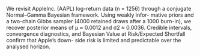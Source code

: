 We revisit AppleInc. (AAPL) log-return data (n = 1256) through a conjugate Normal–Gamma Bayesian framework. Using weakly infor- mative priors and a two-chain Gibbs sampler (4000 retained draws after a 1000 burn-in), we recover posterior means of μ ≈ 0.0012 and σ2 ≈ 0.0036. Credible intervals, convergence diagnostics, and Bayesian Value at Risk/Expected Shortfall confirm that Apple’s down- side risk is limited and predictable over the analysed horizon.
